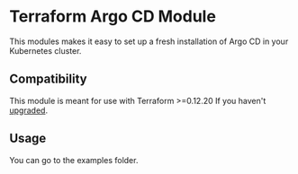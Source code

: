 # Terraform Argo CD Module

This modules makes it easy to set up a fresh installation of Argo CD in your Kubernetes cluster.

## Compatibility

This module is meant for use with Terraform >=0.12.20 If you haven't [upgraded](https://www.terraform.io/upgrade-guides/0-12.html).

## Usage
You can go to the examples folder.
